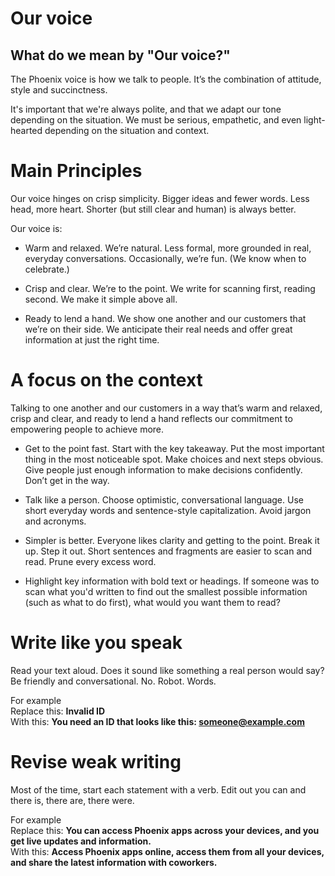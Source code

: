 # Our voice

## What do we mean by "Our voice?"
The Phoenix voice is how we talk to people. It’s the combination of attitude, style and succinctness.

It's important that we're always polite, and that we adapt our tone depending on the situation. We must be serious, empathetic, and even light-hearted depending on the situation and context.

# Main Principles

Our voice hinges on crisp simplicity. Bigger ideas and fewer words. Less head, more heart. Shorter (but still clear and human) is always better.

Our voice is:

* Warm and relaxed. We’re natural. Less formal, more grounded in real, everyday conversations. Occasionally, we’re fun. (We know when to celebrate.)

* Crisp and clear. We’re to the point. We write for scanning first, reading second. We make it simple above all.

* Ready to lend a hand. We show one another and our customers that we’re on their side. We anticipate their real needs and offer great information at just the right time.

# A focus on the context

Talking to one another and our customers in a way that’s warm and relaxed, crisp and clear, and ready to lend a hand reflects our commitment to empowering people to achieve more.

* Get to the point fast. Start with the key takeaway. Put the most important thing in the most noticeable spot. Make choices and next steps obvious. Give people just enough information to make decisions confidently. Don’t get in the way.

* Talk like a person. Choose optimistic, conversational language. Use short everyday words and sentence-style capitalization. Avoid jargon and acronyms.

* Simpler is better. Everyone likes clarity and getting to the point. Break it up. Step it out. Short sentences and fragments are easier to scan and read. Prune every excess word.

* Highlight key information with bold text or headings. If someone was to scan what you'd written to find out the smallest possible information (such as what to do first), what would you want them to read?

# Write like you speak

Read your text aloud. Does it sound like something a real person would say? Be friendly and conversational. No. Robot. Words. 

For example  
Replace this: **Invalid ID**  
With this: **You need an ID that looks like this: someone@example.com**

# Revise weak writing

Most of the time, start each statement with a verb. Edit out you can and there is, there are, there were. 

For example  
Replace this: **You can access Phoenix apps across your devices, and you get live updates and information.**  
With this: **Access Phoenix apps online, access them from all your devices, and share the latest information with coworkers.**
